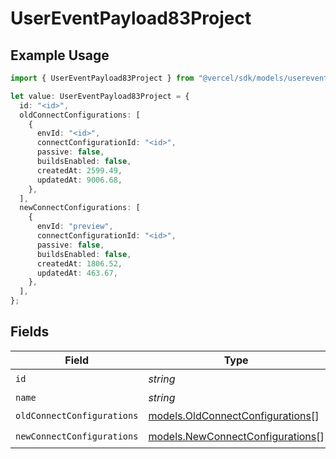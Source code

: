 # UserEventPayload83Project

## Example Usage

```typescript
import { UserEventPayload83Project } from "@vercel/sdk/models/userevent.js";

let value: UserEventPayload83Project = {
  id: "<id>",
  oldConnectConfigurations: [
    {
      envId: "<id>",
      connectConfigurationId: "<id>",
      passive: false,
      buildsEnabled: false,
      createdAt: 2599.49,
      updatedAt: 9006.68,
    },
  ],
  newConnectConfigurations: [
    {
      envId: "preview",
      connectConfigurationId: "<id>",
      passive: false,
      buildsEnabled: false,
      createdAt: 1806.52,
      updatedAt: 463.67,
    },
  ],
};
```

## Fields

| Field                                                                      | Type                                                                       | Required                                                                   | Description                                                                |
| -------------------------------------------------------------------------- | -------------------------------------------------------------------------- | -------------------------------------------------------------------------- | -------------------------------------------------------------------------- |
| `id`                                                                       | *string*                                                                   | :heavy_check_mark:                                                         | N/A                                                                        |
| `name`                                                                     | *string*                                                                   | :heavy_minus_sign:                                                         | N/A                                                                        |
| `oldConnectConfigurations`                                                 | [models.OldConnectConfigurations](../models/oldconnectconfigurations.md)[] | :heavy_check_mark:                                                         | N/A                                                                        |
| `newConnectConfigurations`                                                 | [models.NewConnectConfigurations](../models/newconnectconfigurations.md)[] | :heavy_check_mark:                                                         | N/A                                                                        |